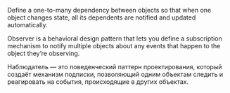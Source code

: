 Define a one-to-many dependency between objects so that when one object changes state, all its 
dependents are notified and updated automatically.

Observer is a behavioral design pattern that lets you define a subscription mechanism to notify multiple 
objects about any events that happen to the object they’re observing.

Наблюдатель — это поведенческий паттерн проектирования, который создаёт механизм подписки, 
позволяющий одним объектам следить и реагировать на события, происходящие в других объектах.